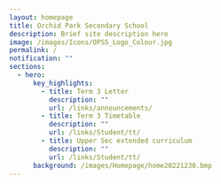 ```yaml
---
layout: homepage
title: Orchid Park Secondary School
description: Brief site description here
image: /images/Icons/OPSS_Logo_Colour.jpg
permalink: /
notification: ""
sections:
  - hero:
      key_highlights:
        - title: Term 3 Letter
          description: ""
          url: /links/announcements/
        - title: Term 3 Timetable
          description: ""
          url: /links/Student/tt/
        - title: Upper Sec extended curriculum
          description: ""
          url: /links/Student/tt/
      background: /images/Homepage/home20221230.bmp
---
```

